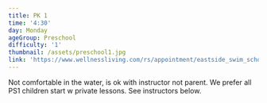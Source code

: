 ```yaml
---
title: PK 1
time: '4:30'
day: Monday
ageGroup: Preschool
difficulty: '1'
thumbnail: /assets/preschool1.jpg
link: 'https://www.wellnessliving.com/rs/appointment/eastside_swim_school?s_id=PtM3i6'
---
```

Not comfortable in the water, is ok with instructor not parent.  We prefer all PS1 children start w private lessons. See instructors below.
